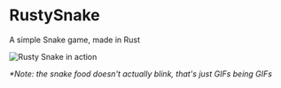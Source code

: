 # RustySnake
A simple Snake game, made in Rust

![Rusty Snake in action](https://media.giphy.com/media/kpGWzXDKd8LJQQsJH0/giphy.gif)

_*Note: the snake food doesn't actually blink, that's just GIFs being GIFs_

